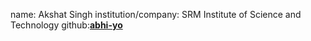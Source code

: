name: Akshat Singh
institution/company: SRM Institute of Science and Technology
github:[**abhi-yo**](https://github.com/abhi-yo)
